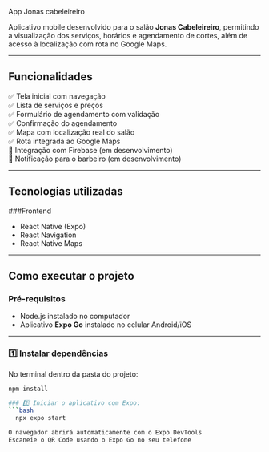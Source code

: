 App Jonas cabeleireiro

Aplicativo mobile desenvolvido para o salão **Jonas Cabeleireiro**, permitindo a visualização dos serviços, horários e agendamento de cortes, além de acesso à localização com rota no Google Maps.

---

## Funcionalidades

✅ Tela inicial com navegação  
✅ Lista de serviços e preços  
✅ Formulário de agendamento com validação  
✅ Confirmação do agendamento  
✅ Mapa com localização real do salão  
✅ Rota integrada ao Google Maps  
🔄 Integração com Firebase (em desenvolvimento)  
🔄 Notificação para o barbeiro (em desenvolvimento)

---

## Tecnologias utilizadas

###Frontend
- React Native (Expo)
- React Navigation
- React Native Maps
---

## Como executar o projeto

### Pré-requisitos
- Node.js instalado no computador
- Aplicativo **Expo Go** instalado no celular Android/iOS

---

### 1️⃣ Instalar dependências
No terminal dentro da pasta do projeto:
```bash
npm install

### 2️⃣ Iniciar o aplicativo com Expo:
```bash
  npx expo start

O navegador abrirá automaticamente com o Expo DevTools
Escaneie o QR Code usando o Expo Go no seu telefone

